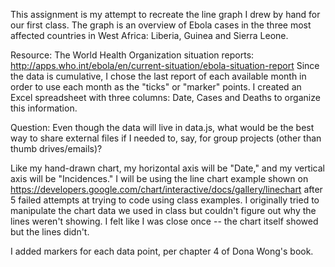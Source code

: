 This assignment is my attempt to recreate the line graph I drew by hand for our first class. The graph is an overview of Ebola cases in the three most affected countries in West Africa: Liberia, Guinea and Sierra Leone.

Resource: The World Health Organization situation reports: http://apps.who.int/ebola/en/current-situation/ebola-situation-report Since the data is cumulative, I chose the last report of each available month in order to use each month as the "ticks" or "marker" points. I created an Excel spreadsheet with three columns: Date, Cases and Deaths to organize this information.

Question: Even though the data will live in data.js, what would be the best way to share external files if I needed to, say, for group projects (other than thumb drives/emails)?

Like my hand-drawn chart, my horizontal axis will be "Date," and my vertical axis will be "Incidences." I will be using the line chart example shown on https://developers.google.com/chart/interactive/docs/gallery/linechart after 5 failed attempts at trying to code using class examples. I originally tried to manipulate the chart data we used in class but couldn't figure out why the lines weren't showing. I felt like I was close once -- the chart itself showed but the lines didn't.

I added markers for each data point, per chapter 4 of Dona Wong's book.